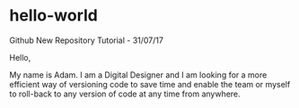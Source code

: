 # hello-world
Github New Repository Tutorial - 31/07/17 

Hello,

My name is Adam. I am a Digital Designer and I am looking for a more efficient way of versioning code to save time and enable the team or myself to roll-back to any version of code at any time from anywhere.
